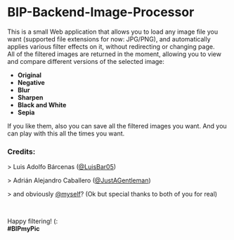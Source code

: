 # BIP-Backend-Image-Processor
<p>This is a small Web application that allows you to load any image file you want (supported file extensions for now: JPG/PNG), and automatically applies various filter effects on it, without redirecting or changing page.<br>
All of the filtered images are returned in the moment, allowing you to view and compare different versions of the selected image:</p>
<ul>
  <li><strong>Original</strong></li>
  <li><strong>Negative</strong></li>
  <li><strong>Blur</strong></li>
  <li><strong>Sharpen</strong></li>
  <li><strong>Black and White</strong></li>
  <li><strong>Sepia</strong></li>
</ul>
<p>If you like them, also you can save all the filtered images you want. And you can play with this all the times you want.</p>
<h3>Credits:</h3>
<p>> Luis Adolfo Bárcenas (<a href="https://github.com/LuisBar05" target="_blank">@LuisBar05</a>)</p>
<p>> Adrián Alejandro Caballero (<a href="https://github.com/JustAGentleman" target="_blank">@JustAGentleman</a>)</p>
<p>> and obviously <a href="https://github.com/BalbyReny" target="_blank">@myself</a>? (Ok but special thanks to both of you for real)</p>
<br>
<p>Happy filtering! (:<br><strong>#BIPmyPic</strong></p>
